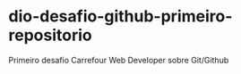 # dio-desafio-github-primeiro-repositorio
Primeiro desafio Carrefour Web Developer sobre Git/Github
